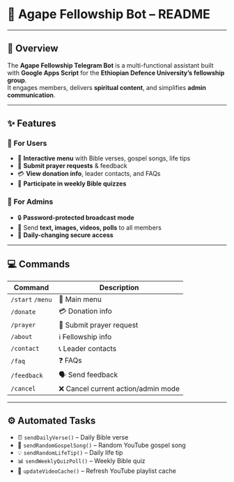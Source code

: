 # 📖 Agape Fellowship Bot – README

---

## 📝 Overview
The **Agape Fellowship Telegram Bot** is a multi-functional assistant built with **Google Apps Script** for the **Ethiopian Defence University’s fellowship group**.  
It engages members, delivers **spiritual content**, and simplifies **admin communication**.

---

## ✨ Features

### 👥 For Users
- 📜 **Interactive menu** with Bible verses, gospel songs, life tips  
- 🙏 **Submit prayer requests** & feedback  
- 💳 **View donation info**, leader contacts, and FAQs  
- 📝 **Participate in weekly Bible quizzes**

### 🔑 For Admins
- 🔒 **Password-protected broadcast mode**  
- 📨 Send **text, images, videos, polls** to all members  
- 🔄 **Daily-changing secure access**

---

## 💻 Commands
| Command           | Description                  |
|-------------------|------------------------------|
| `/start` `/menu`  | 📜 Main menu                 |
| `/donate`         | 💳 Donation info             |
| `/prayer`         | 🙏 Submit prayer request     |
| `/about`          | ℹ Fellowship info            |
| `/contact`        | 📞 Leader contacts           |
| `/faq`            | ❓ FAQs                      |
| `/feedback`       | 🗣 Send feedback             |
| `/cancel`         | ❌ Cancel current action/admin mode |

---

## ⚙ Automated Tasks
- ⏰ `sendDailyVerse()` – Daily Bible verse  
- 🎵 `sendRandomGospelSong()` – Random YouTube gospel song  
- 💡 `sendRandomLifeTip()` – Daily life tip  
- 📊 `sendWeeklyQuizPoll()` – Weekly Bible quiz  
- 🎥 `updateVideoCache()` – Refresh YouTube playlist cache  

